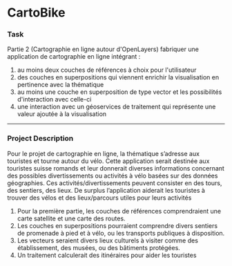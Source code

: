 # CartoBike

### Task
Partie 2 (Cartographie en ligne autour d'OpenLayers)
fabriquer une application de cartographie en ligne intégrant :
1. au moins deux couches de références à choix pour l'utilisateur
2. des couches en superpositions qui viennent enrichir la visualisation en pertinence avec la thématique
3. au moins une couche en superposition de type vector et les possibilités d'interaction avec celle-ci
4. une interaction avec un géoservices de traitement qui représente une valeur ajoutée à la visualisation


----------------------------------------

### Project Description
Pour le projet de cartographie en ligne, la thématique s’adresse aux touristes et tourne autour du vélo. Cette application serait destinée aux touristes suisse romands et leur donnerait diverses informations concernant des possibles divertissements ou activités à vélo basées sur des données géographies. Ces activités/divertissements peuvent consister en des tours, des sentiers, des lieux. De surplus l’application aiderait les touristes à trouver des vélos et des lieux/parcours utiles pour leurs activités

1. Pour la première partie, les couches de références comprendraient une carte satellite et une carte des routes.
2. Les couches en superpositions pourraient comprendre divers sentiers de promenade à pied et à vélo, ou les transports publiques à disposition.
3. Les vecteurs seraient divers lieux culturels à visiter comme des établissement, des musées, ou des bâtiments protégées.
4. Un traitement calculerait des itinéraires pour aider les touristes